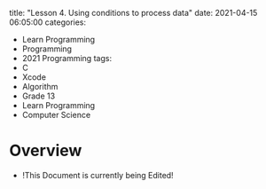 title:  "Lesson 4. Using conditions to process data"
date:   2021-04-15 06:05:00
categories:

- Learn Programming
- Programming
- 2021 Programming
tags:
- C
- Xcode
- Algorithm
- Grade 13
- Learn Programming
- Computer Science

# Overview

- !This Document is currently being Edited!